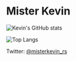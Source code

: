 # Mister Kevin

![Kevin's GitHub stats](https://github-readme-stats.vercel.app/api?username=kevinrodriguez-io&bg_color=30,e96443,904e95&title_color=fff&text_color=fff)

![Top Langs](https://github-readme-stats.vercel.app/api/top-langs/?username=kevinrodriguez-io&layout=compact&hide=Java,PHP,Javascript&bg_color=30,e96443,904e95&title_color=fff&text_color=fff&langs_count=8)

Twitter: [@misterkevin_rs](https://twitter.com/misterkevin_rs/)
